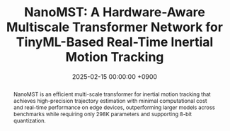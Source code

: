 ---
title: "NanoMST: A Hardware-Aware Multiscale Transformer Network for TinyML-Based Real-Time Inertial Motion Tracking"
date: 2025-02-15 00:00:00 +0900
selected: true
pub: "IEEE Internet of Things Journal"
pub_date: "2025"
abstract: >-
  NanoMST is an efficient multi-scale transformer for inertial motion tracking that achieves high-precision trajectory estimation with minimal computational cost and real-time performance on edge devices, outperforming larger models across benchmarks while requiring only 298K parameters and supporting 8-bit quantization.
# cover: /assets/images/covers/deepils.jpg
authors:
  - Omer Tariq
  - D. Han
links:
  Paper: https://doi.org/10.1109/JIOT.2025.3583906
---